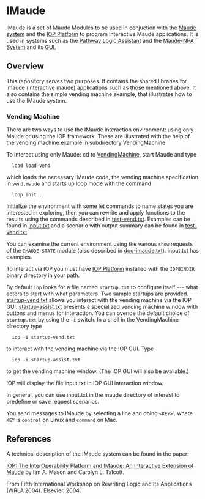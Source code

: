 # IMaude


IMaude is a set of Maude Modules to be used in conjuction
with the [Maude system](http://maude.cs.uiuc.edu) and the
[IOP Platform](https://github.com/SRI-CSL/iopc)
 to program interactive Maude applications.  It is used in systems such as the 
 [Pathway Logic Assistant](http://pl.csl.sri.com/) and the [Maude-NPA System](http://maude.cs.illinois.edu/w/index.php?title=Maude_Tools:_Maude-NPA) and its [GUI.](http://www.csl.sri.com/users/iam/NPA/index.html)

## Overview

This repository serves two purposes. It contains the shared
libraries for imaude (interactive maude) applications such as those mentioned above. It also contains
the simple vending machine example, that illustrates how to use the IMaude system.

### Vending Machine

There are two ways to use the IMaude interaction environment: using only Maude
or using the IOP framework. These are illustrated with the help of the vending
machine example in subdirectory VendingMachine

To interact using only Maude: cd to [VendingMachine](VendingMachine), start Maude and type
```
  load load-vend
```
which loads the necessary IMaude code, the vending machine specification
in `vend.maude` and starts up loop mode with the command
```
  loop init .
```
Initialize the environment with some let commands to name states you are
interested in exploring, then you can rewrite and apply functions to the
results using the commands  described in [test-vend.txt](VendingMachine/test-vend.txt).
Examples can be found in [input.txt](VendingMachine/input.txt) 
and a scenario with output summary can be found in [test-vend.txt](VendingMachine/test-vend.txt).  

You can examine the current environment using the various `show` requests
of the `IMAUDE-STATE` module (also described in [doc-imaude.txt](ilib/Doc/doc-imaude.txt)).
input.txt has examples.

To interact via IOP you must have [IOP Platform](https://github.com/SRI-CSL/iopc) installed with the `IOPBINDIR` binary directory
in your path.  

By default `iop` looks for a file named `startup.txt` to configure itself ---
what actors to start with what parameters.
Two sample startups are provided.  [startup-vend.txt](VendingMachine/startup-vend.txt) allows you
interact with the vending machine via the IOP GUI.  [startup-assist.txt](VendingMachine/startup-assist.txt)
presents a specialized vending machine window with buttons and
menus for interaction.  You can overide the default choice of `startup.txt`
by using the `-i` switch.
In a shell in the VendingMachine directory type
```
  iop -i startup-vend.txt
```
to interact with the vending machine via the IOP GUI.  Type
```
  iop -i startup-assist.txt
```
to get the vending machine window.  (The IOP GUI will also be avaliable.)

IOP will display the file input.txt in IOP GUI interaction window.  

In general, you can  use input.txt in the maude directory of
interest to predefine or save request scenarios. 

You send messages to IMaude by selecting a line and doing `<KEY>l`  where
`KEY` is `control` on Linux and `command` on Mac.


## References

A technical description of the IMaude system can be found in the paper:

[IOP: The InterOperability Platform and IMaude: An Interactive Extension of Maude](http://www.csl.sri.com/~clt/Papers/04wrla-iop.pdf)
by Ian A. Mason and Carolyn L. Talcott.

From Fifth International Workshop on Rewriting Logic and Its Applications (WRLA'2004). Elsevier. 2004.
